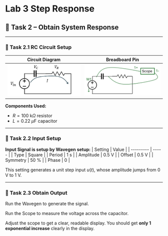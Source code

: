 # Lab 3 Step Response


## :dart: Task 2 – Obtain System Response
---
### 📌 Task 2.1 RC Circuit Setup

| **Circuit Diagram** | **Breadboard Pin** |
|---------------------|------------------------------|
| <img src="Pic/RCdiagram.png" width="380"> | <img src="Pic/breadboardRC.png" width="380"> |

**Components Used:**
- $R = 100~\mathrm{k}\Omega$ resistor 
- $L = 0.22~\mu\mathrm{F}$ capacitor

-------------
### 📌 Task 2.2 Input Setup
**Input Signal is setup by Wavegen setup:**
| Setting   | Value |
| --------- | ----- |
| Type |  Square     |
| Period  |    1 s   |
| Amplitude |   0.5 V    |
| Offset    |   0.5 V    |
| Symmetry    |   50 %    |
| Phase    |   0    |

This setting generates a unit step input $u(t)$, whose amplitude jumps from 0 V to 1 V.

---
### 📌 Task 2.3 Obtain Output
Run the Wavegen to generate the signal.

Run the Scope to measure the voltage across the capacitor.

Adjust the scope to get a clear, readable display. You should get **only 1 exponential increase** clearly in the display.
